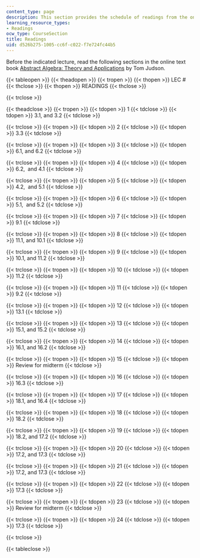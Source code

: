 ```yaml
---
content_type: page
description: This section provides the schedule of readings from the online text book.
learning_resource_types:
- Readings
ocw_type: CourseSection
title: Readings
uid: d526b275-1005-cc6f-c022-f7e724fc44b5
---
```


Before the indicated lecture, read the following sections in the online text book [Abstract Algebra: Theory and Applications](http://abstract.ups.edu/index.html) by Tom Judson.

{{< tableopen >}}
{{< theadopen >}}
{{< tropen >}}
{{< thopen >}}
LEC #
{{< thclose >}}
{{< thopen >}}
READINGS
{{< thclose >}}

{{< trclose >}}

{{< theadclose >}}
{{< tropen >}}
{{< tdopen >}}
1
{{< tdclose >}}
{{< tdopen >}}
3.1, and 3.2
{{< tdclose >}}

{{< trclose >}}
{{< tropen >}}
{{< tdopen >}}
2
{{< tdclose >}}
{{< tdopen >}}
3.3
{{< tdclose >}}

{{< trclose >}}
{{< tropen >}}
{{< tdopen >}}
3
{{< tdclose >}}
{{< tdopen >}}
6.1, and 6.2
{{< tdclose >}}

{{< trclose >}}
{{< tropen >}}
{{< tdopen >}}
4
{{< tdclose >}}
{{< tdopen >}}
6.2,  and 4.1
{{< tdclose >}}

{{< trclose >}}
{{< tropen >}}
{{< tdopen >}}
5
{{< tdclose >}}
{{< tdopen >}}
4.2,  and 5.1
{{< tdclose >}}

{{< trclose >}}
{{< tropen >}}
{{< tdopen >}}
6
{{< tdclose >}}
{{< tdopen >}}
5.1,  and 5.2
{{< tdclose >}}

{{< trclose >}}
{{< tropen >}}
{{< tdopen >}}
7
{{< tdclose >}}
{{< tdopen >}}
9.1
{{< tdclose >}}

{{< trclose >}}
{{< tropen >}}
{{< tdopen >}}
8
{{< tdclose >}}
{{< tdopen >}}
11.1, and 10.1
{{< tdclose >}}

{{< trclose >}}
{{< tropen >}}
{{< tdopen >}}
9
{{< tdclose >}}
{{< tdopen >}}
10.1, and 11.2
{{< tdclose >}}

{{< trclose >}}
{{< tropen >}}
{{< tdopen >}}
10
{{< tdclose >}}
{{< tdopen >}}
11.2
{{< tdclose >}}

{{< trclose >}}
{{< tropen >}}
{{< tdopen >}}
11
{{< tdclose >}}
{{< tdopen >}}
9.2
{{< tdclose >}}

{{< trclose >}}
{{< tropen >}}
{{< tdopen >}}
12
{{< tdclose >}}
{{< tdopen >}}
13.1
{{< tdclose >}}

{{< trclose >}}
{{< tropen >}}
{{< tdopen >}}
13
{{< tdclose >}}
{{< tdopen >}}
15.1, and 15.2
{{< tdclose >}}

{{< trclose >}}
{{< tropen >}}
{{< tdopen >}}
14
{{< tdclose >}}
{{< tdopen >}}
16.1, and 16.2
{{< tdclose >}}

{{< trclose >}}
{{< tropen >}}
{{< tdopen >}}
15
{{< tdclose >}}
{{< tdopen >}}
Review for midterm
{{< tdclose >}}

{{< trclose >}}
{{< tropen >}}
{{< tdopen >}}
16
{{< tdclose >}}
{{< tdopen >}}
16.3
{{< tdclose >}}

{{< trclose >}}
{{< tropen >}}
{{< tdopen >}}
17
{{< tdclose >}}
{{< tdopen >}}
18.1, and 16.4
{{< tdclose >}}

{{< trclose >}}
{{< tropen >}}
{{< tdopen >}}
18
{{< tdclose >}}
{{< tdopen >}}
18.2
{{< tdclose >}}

{{< trclose >}}
{{< tropen >}}
{{< tdopen >}}
19
{{< tdclose >}}
{{< tdopen >}}
18.2, and 17.2
{{< tdclose >}}

{{< trclose >}}
{{< tropen >}}
{{< tdopen >}}
20
{{< tdclose >}}
{{< tdopen >}}
17.2, and 17.3
{{< tdclose >}}

{{< trclose >}}
{{< tropen >}}
{{< tdopen >}}
21
{{< tdclose >}}
{{< tdopen >}}
17.2, and 17.3
{{< tdclose >}}

{{< trclose >}}
{{< tropen >}}
{{< tdopen >}}
22
{{< tdclose >}}
{{< tdopen >}}
17.3
{{< tdclose >}}

{{< trclose >}}
{{< tropen >}}
{{< tdopen >}}
23
{{< tdclose >}}
{{< tdopen >}}
Review for midterm
{{< tdclose >}}

{{< trclose >}}
{{< tropen >}}
{{< tdopen >}}
24
{{< tdclose >}}
{{< tdopen >}}
17.3
{{< tdclose >}}

{{< trclose >}}

{{< tableclose >}}